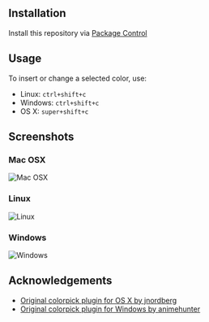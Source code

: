 ## Installation
Install this repository via [Package Control](http://wbond.net/sublime_packages/package_control)

## Usage
To insert or change a selected color, use:

- Linux: `ctrl+shift+c`
- Windows: `ctrl+shift+c`
- OS X: `super+shift+c`

## Screenshots

### Mac OSX
![Mac OSX](http://i.minus.com/i5KI6SBAfs7Qk.png "Mac OS X")

### Linux
![Linux](http://i.minus.com/ihwLvn8m29GxZ.png "Linux")

### Windows
![Windows](http://i.minus.com/iY1DDCRG5TsyR.png "Windows")

## Acknowledgements

- [Original colorpick plugin for OS X by jnordberg](https://github.com/jnordberg/sublime-colorpick/)
- [Original colorpick plugin for Windows by animehunter](https://github.com/animehunter/SublimeColorPickerWindowsOnly)